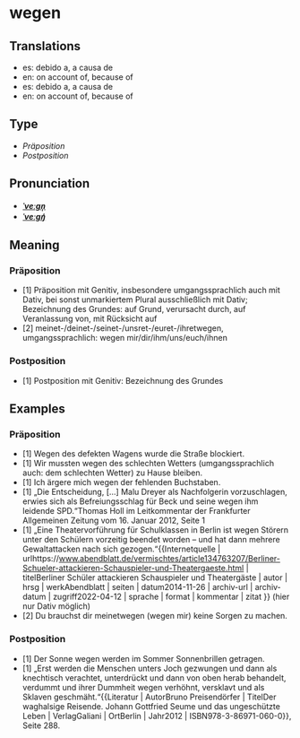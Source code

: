 # wegen
## Translations
- es: debido a, a causa de
- en: on account of, because of
- es: debido a, a causa de
- en: on account of, because of
## Type
- _Präposition_
- _Postposition_
## Pronunciation
- **_[ˈveːɡn̩](https://commons.wikimedia.org/wiki/File:De-wegen.ogg)_**
- **_[ˈveːɡŋ̍](https://commons.wikimedia.org/wiki/File:De-wegen.ogg)_**
## Meaning
### Präposition
- [1] Präposition mit Genitiv, insbesondere umgangssprachlich auch mit Dativ, bei sonst unmarkiertem Plural ausschließlich mit Dativ; Bezeichnung des Grundes: auf Grund, verursacht durch, auf Veranlassung von, mit Rücksicht auf
- [2] meinet-/deinet-/seinet-/unsret-/euret-/ihretwegen, umgangssprachlich: wegen mir/dir/ihm/uns/euch/ihnen
### Postposition
- [1] Postposition mit Genitiv: Bezeichnung des Grundes
## Examples
### Präposition
- [1] Wegen des defekten Wagens wurde die Straße blockiert.
- [1] Wir mussten wegen des schlechten Wetters (umgangssprachlich auch: dem schlechten Wetter) zu Hause bleiben.
- [1] Ich ärgere mich wegen der fehlenden Buchstaben.
- [1] „Die Entscheidung, […] Malu Dreyer als Nachfolgerin vorzuschlagen, erwies sich als Befreiungsschlag für Beck und seine wegen ihm leidende SPD.“<ref>Thomas Holl im Leitkommentar der Frankfurter Allgemeinen Zeitung vom 16. Januar 2012, Seite 1</ref>
- [1] „Eine Theatervorführung für Schulklassen in Berlin ist wegen Störern unter den Schülern vorzeitig beendet worden – und hat dann mehrere Gewaltattacken nach sich gezogen.“<ref>{{Internetquelle | urlhttps://www.abendblatt.de/vermischtes/article134763207/Berliner-Schueler-attackieren-Schauspieler-und-Theatergaeste.html | titelBerliner Schüler attackieren Schauspieler und Theatergäste | autor | hrsg | werkAbendblatt | seiten | datum2014-11-26 | archiv-url | archiv-datum | zugriff2022-04-12 | sprache | format | kommentar | zitat }}</ref> (hier nur Dativ möglich)
- [2] Du brauchst dir meinetwegen (wegen mir) keine Sorgen zu machen.
### Postposition
- [1] Der Sonne wegen werden im Sommer Sonnenbrillen getragen.
- [1] „Erst werden die Menschen unters Joch gezwungen und dann als knechtisch verachtet, unterdrückt und dann von oben herab behandelt, verdummt und ihrer Dummheit wegen verhöhnt, versklavt und als Sklaven geschmäht.“<ref>{{Literatur | AutorBruno Preisendörfer | TitelDer waghalsige Reisende. Johann Gottfried Seume und das ungeschützte Leben | VerlagGaliani | OrtBerlin | Jahr2012 | ISBN978-3-86971-060-0}}, Seite 288.</ref>
